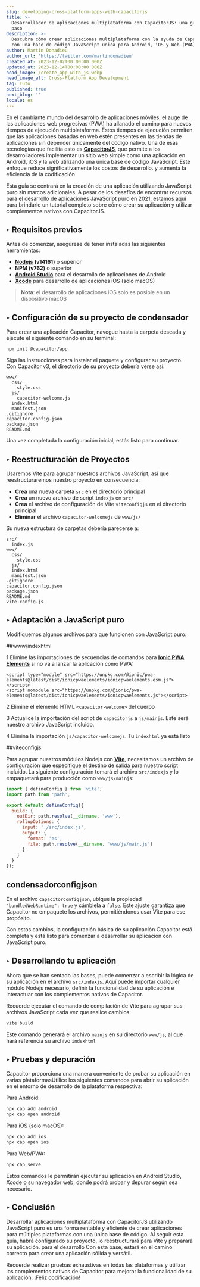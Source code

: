```yaml
---
slug: developing-cross-platform-apps-with-capacitorjs
title: >-
  Desarrollador de aplicaciones multiplataforma con CapacitorJS: una guía paso a
  paso
description: >-
  Descubra cómo crear aplicaciones multiplataforma con la ayuda de CapacitorJS
  con una base de código JavaScript única para Android, iOS y Web (PWA).
author: Martin Donadieu
author_url: 'https://twitter.com/martindonadieu'
created_at: 2023-12-02T00:00:00.000Z
updated_at: 2023-12-14T00:00:00.000Z
head_image: /create_app_with_js.webp
head_image_alt: Cross-Platform App Development
tag: Tuto
published: true
next_blog: ''
locale: es
---
```


En el cambiante mundo del desarrollo de aplicaciones móviles, el auge de las aplicaciones web progresivas (PWA) ha allanado el camino para nuevos tiempos de ejecución multiplataforma. Estos tiempos de ejecución permiten que las aplicaciones basadas en web estén presentes en las tiendas de aplicaciones sin depender únicamente del código nativo. Una de esas tecnologías que facilita esto es [**CapacitorJS**](https://capacitorjscom/), que permite a los desarrolladores implementar un sitio web simple como una aplicación en Android, iOS y la web utilizando una única base de código JavaScript. Este enfoque reduce significativamente los costos de desarrollo. y aumenta la eficiencia de la codificación

Esta guía se centrará en la creación de una aplicación utilizando JavaScript puro sin marcos adicionales. A pesar de los desafíos de encontrar recursos para el desarrollo de aplicaciones JavaScript puro en 2021, estamos aquí para brindarle un tutorial completo sobre cómo crear su aplicación y utilizar complementos nativos con CapacitorJS.

## ‣ Requisitos previos

Antes de comenzar, asegúrese de tener instaladas las siguientes herramientas:

- [**Nodejs**](https://nodejsorg/en/) **(v14161)** o superior
- **NPM (v762)** o superior
- [**Android Studio**](https://developerandroidcom/studio/) para el desarrollo de aplicaciones de Android
- [**Xcode**](https://appsapplecom/de/app/xcode/id497799835/?mt=12) para desarrollo de aplicaciones iOS (solo macOS)

> **Nota**: el desarrollo de aplicaciones iOS solo es posible en un dispositivo macOS

## ‣ Configuración de su proyecto de condensador

Para crear una aplicación Capacitor, navegue hasta la carpeta deseada y ejecute el siguiente comando en su terminal:

```
npm init @capacitor/app
```

Siga las instrucciones para instalar el paquete y configurar su proyecto. Con Capacitor v3, el directorio de su proyecto debería verse así:

```
www/
  css/
    style.css
  js/
    capacitor-welcome.js
  index.html
  manifest.json
.gitignore
capacitor.config.json
package.json
README.md
```

Una vez completada la configuración inicial, estás listo para continuar.

## ‣ Reestructuración de Proyectos

Usaremos Vite para agrupar nuestros archivos JavaScript, así que reestructuraremos nuestro proyecto en consecuencia:

- **Crea** una nueva carpeta `src` en el directorio principal
- **Crea** un nuevo archivo de script `indexjs` en `src/`
- **Crea** el archivo de configuración de Vite `viteconfigjs` en el directorio principal
- **Eliminar** el archivo `capacitor-welcomejs` de `www/js/`

Su nueva estructura de carpetas debería parecerse a:

```
src/
  index.js
www/
  css/
    style.css
  js/
  index.html
  manifest.json
.gitignore
capacitor.config.json
package.json
README.md
vite.config.js
```

## ‣ Adaptación a JavaScript puro

Modifiquemos algunos archivos para que funcionen con JavaScript puro:

##www/indexhtml

1 Elimine las importaciones de secuencias de comandos para [**Ionic PWA Elements**](https://capacitorjscom/docs/web/pwa-elements/) si no va a lanzar la aplicación como PWA:

```
<script type="module" src="https://unpkg.com/@ionic/pwa-elements@latest/dist/ionicpwaelements/ionicpwaelements.esm.js"></script>
<script nomodule src="https://unpkg.com/@ionic/pwa-elements@latest/dist/ionicpwaelements/ionicpwaelements.js"></script>
```

2 Elimine el elemento HTML `<capacitor-welcome>` del cuerpo

3 Actualice la importación del script de `capacitorjs` a `js/mainjs`. Este será nuestro archivo JavaScript incluido.

4 Elimina la importación `js/capacitor-welcomejs`. Tu `indexhtml` ya está listo

##viteconfigjs

Para agrupar nuestros módulos Nodejs con [**Vite**](https://vitejsdev/), necesitamos un archivo de configuración que especifique el destino de salida para nuestro script incluido. La siguiente configuración tomará el archivo `src/indexjs` y lo empaquetará para producción como `www/js/mainjs`:

```javascript
import { defineConfig } from 'vite';
import path from 'path';

export default defineConfig({
  build: {
    outDir: path.resolve(__dirname, 'www'),
    rollupOptions: {
      input: './src/index.js',
      output: {
        format: 'es',
        file: path.resolve(__dirname, 'www/js/main.js')
      }
    }
  }
});
```

## condensadorconfigjson

En el archivo `capacitorconfigjson`, ubique la propiedad `"bundledWebRuntime": true` y cámbiela a `false`. Este ajuste garantiza que Capacitor no empaquete los archivos, permitiéndonos usar Vite para ese propósito.

Con estos cambios, la configuración básica de su aplicación Capacitor está completa y está listo para comenzar a desarrollar su aplicación con JavaScript puro.

## ‣ Desarrollando tu aplicación

Ahora que se han sentado las bases, puede comenzar a escribir la lógica de su aplicación en el archivo `src/indexjs`. Aquí puede importar cualquier módulo Nodejs necesario, definir la funcionalidad de su aplicación e interactuar con los complementos nativos de Capacitor.

Recuerde ejecutar el comando de compilación de Vite para agrupar sus archivos JavaScript cada vez que realice cambios:

```bash
vite build
```

Este comando generará el archivo `mainjs` en su directorio `www/js`, al que hará referencia su archivo `indexhtml`

## ‣ Pruebas y depuración

Capacitor proporciona una manera conveniente de probar su aplicación en varias plataformasUtilice los siguientes comandos para abrir su aplicación en el entorno de desarrollo de la plataforma respectiva:

Para Android:
```bash
npx cap add android
npx cap open android
```

Para iOS (solo macOS):
```bash
npx cap add ios
npx cap open ios
```

Para Web/PWA:
```bash
npx cap serve
```

Estos comandos le permitirán ejecutar su aplicación en Android Studio, Xcode o su navegador web, donde podrá probar y depurar según sea necesario.

## ‣ Conclusión

Desarrollar aplicaciones multiplataforma con CapacitorJS utilizando JavaScript puro es una forma rentable y eficiente de crear aplicaciones para múltiples plataformas con una única base de código. Al seguir esta guía, habrá configurado su proyecto, lo reestructurará para Vite y preparará su aplicación. para el desarrollo Con esta base, estará en el camino correcto para crear una aplicación sólida y versátil.

Recuerde realizar pruebas exhaustivas en todas las plataformas y utilizar los complementos nativos de Capacitor para mejorar la funcionalidad de su aplicación. ¡Feliz codificación!
